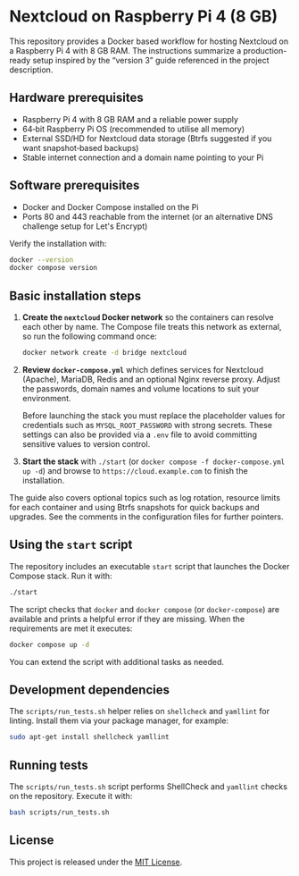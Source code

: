 # Nextcloud on Raspberry Pi 4 (8 GB)

This repository provides a Docker based workflow for hosting Nextcloud on a Raspberry Pi 4 with 8 GB RAM.  The instructions summarize a production-ready setup inspired by the “version 3” guide referenced in the project description.

## Hardware prerequisites

- Raspberry Pi 4 with 8 GB RAM and a reliable power supply
- 64‑bit Raspberry Pi OS (recommended to utilise all memory)
- External SSD/HD for Nextcloud data storage (Btrfs suggested if you want snapshot‑based backups)
- Stable internet connection and a domain name pointing to your Pi

## Software prerequisites

- Docker and Docker Compose installed on the Pi
- Ports 80 and 443 reachable from the internet (or an alternative DNS challenge setup for Let's Encrypt)

Verify the installation with:

```bash
docker --version
docker compose version
```

## Basic installation steps

1. **Create the `nextcloud` Docker network** so the containers can resolve each
   other by name. The Compose file treats this network as external, so run the
   following command once:
   ```bash
   docker network create -d bridge nextcloud
   ```
2. **Review `docker-compose.yml`** which defines services for Nextcloud (Apache), MariaDB, Redis and an optional Nginx reverse proxy. Adjust the passwords, domain names and volume locations to suit your environment.

   Before launching the stack you must replace the placeholder values for
   credentials such as `MYSQL_ROOT_PASSWORD` with strong secrets. These
   settings can also be provided via a `.env` file to avoid committing
   sensitive values to version control.
3. **Start the stack** with `./start` (or `docker compose -f docker-compose.yml up -d`) and browse to `https://cloud.example.com` to finish the installation.

The guide also covers optional topics such as log rotation, resource limits for each container and using Btrfs snapshots for quick backups and upgrades. See the comments in the configuration files for further pointers.

## Using the `start` script

The repository includes an executable `start` script that launches the Docker
Compose stack. Run it with:

```bash
./start
```

The script checks that `docker` and `docker compose` (or `docker-compose`) are
available and prints a helpful error if they are missing. When the requirements
are met it executes:

```bash
docker compose up -d
```

You can extend the script with additional tasks as needed.

## Development dependencies

The `scripts/run_tests.sh` helper relies on `shellcheck` and `yamllint` for linting.
Install them via your package manager, for example:

```bash
sudo apt-get install shellcheck yamllint
```

## Running tests

The `scripts/run_tests.sh` script performs ShellCheck and
`yamllint` checks on the repository. Execute it with:

```bash
bash scripts/run_tests.sh
```

## License

This project is released under the [MIT License](LICENSE).

